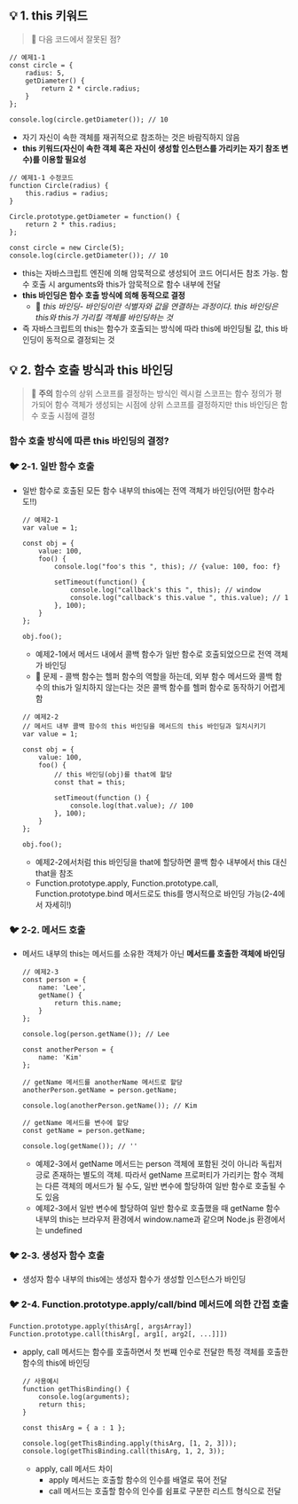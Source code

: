 ## :bulb: 1. this 키워드
> :snake: 다음 코드에서 잘못된 점?
```
// 예제1-1
const circle = {
    radius: 5,
    getDiameter() {
        return 2 * circle.radius;
    }
};

console.log(circle.getDiameter()); // 10
```
- 자기 자신이 속한 객체를 재귀적으로 참조하는 것은 바람직하지 않음
- **this 키워드(자신이 속한 객체 혹은 자신이 생성할 인스턴스를 가리키는 자기 참조 변수)를 이용할 필요성**

```
// 예제1-1 수정코드
function Circle(radius) {
    this.radius = radius;
}

Circle.prototype.getDiameter = function() {
    return 2 * this.radius;
};

const circle = new Circle(5);
console.log(circle.getDiameter()); // 10
```
- this는 자바스크립트 엔진에 의해 암묵적으로 생성되어 코드 어디서든 참조 가능. 함수 호출 시 arguments와 this가 암묵적으로 함수 내부에 전달
- **this 바인딩은 함수 호출 방식에 의해 동적으로 결정**
    - :key: *this 바인딩- 바인딩이란 식별자와 값을 연결하는 과정이다. this 바인딩은 this와 this가 가리킬 객체를 바인딩하는 것*
- 즉 자바스크립트의 this는 함수가 호출되는 방식에 따라 this에 바인딩될 값, this 바인딩이 동적으로 결정되는 것

## :bulb: 2. 함수 호출 방식과 this 바인딩
> :round_pushpin: **주의** 함수의 상위 스코프를 결정하는 방식인 렉시컬 스코프는 함수 정의가 평가되어 함수 객체가 생성되는 시점에 상위 스코프를 결정하지만 this 바인딩은 함수 호출 시점에 결정

### **함수 호출 방식에 따른 this 바인딩의 결정?**

### :bird: 2-1. 일반 함수 호출

- 일반 함수로 호출된 모든 함수 내부의 this에는 전역 객체가 바인딩(어떤 함수라도!!)
    ```
    // 예제2-1
    var value = 1;

    const obj = {
        value: 100,
        foo() {
            console.log("foo's this ", this); // {value: 100, foo: f}

            setTimeout(function() {
                console.log("callback's this ", this); // window
                console.log("callback's this.value ", this.value); // 1
            }, 100);
        }
    };

    obj.foo();
    ```
    - 예제2-1에서 메서드 내에서 콜백 함수가 일반 함수로 호출되었으므로 전역 객체가 바인딩
    - :snake: 문제 - 콜백 함수는 헬퍼 함수의 역할을 하는데, 외부 함수 메서드와 콜백 함수의 this가 일치하지 않는다는 것은 콜백 함수를 헬퍼 함수로 동작하기 어렵게 함
    ```
    // 예제2-2
    // 메서드 내부 콜백 함수의 this 바인딩을 메서드의 this 바인딩과 일치시키기
    var value = 1;

    const obj = {
        value: 100,
        foo() {
            // this 바인딩(obj)를 that에 할당
            const that = this;

            setTimeout(function () {
                console.log(that.value); // 100
            }, 100);
        }
    };

    obj.foo(); 
    ```
    - 예제2-2에서처럼 this 바인딩을 that에 할당하면 콜백 함수 내부에서 this 대신 that을 참조
    - Function.prototype.apply, Function.prototype.call, Function.prototype.bind 메서드로도 this를 명시적으로 바인딩 가능(2-4에서 자세히!)

### :bird: 2-2. 메서드 호출
- 메서드 내부의 this는 메서드를 소유한 객체가 아닌 **메서드를 호출한 객체에 바인딩**
    ```
    // 예제2-3
    const person = {
        name: 'Lee',
        getName() {
            return this.name;
        }
    };

    console.log(person.getName()); // Lee

    const anotherPerson = {
        name: 'Kim'
    };

    // getName 메서드를 anotherName 메서드로 할당
    anotherPerson.getName = person.getName;

    console.log(anotherPerson.getName()); // Kim

    // getName 메서드를 변수에 할당
    const getName = person.getName;

    console.log(getName()); // ''
    ```
    - 예제2-3에서 getName 메서드는 person 객체에 포함된 것이 아니라 독립저긍로 존재하는 별도의 객체. 따라서 getName 프로퍼티가 가리키는 함수 객체는 다른 객체의 메서드가 될 수도, 일반 변수에 할당하여 일반 함수로 호출될 수도 있음
    - 예제2-3에서 일반 변수에 할당하여 일반 함수로 호출했을 때 getName 함수 내부의 this는 브라우저 환경에서 window.name과 같으며 Node.js 환경에서는 undefined

### :bird: 2-3. 생성자 함수 호출
- 생성자 함수 내부의 this에는 생성자 함수가 생성할 인스턴스가 바인딩

### :bird: 2-4. Function.prototype.apply/call/bind 메서드에 의한 간접 호출
```
Function.prototype.apply(thisArg[, argsArray])
Function.prototype.call(thisArg[, arg1[, arg2[, ...]]])
```
- apply, call 메서드는 함수를 호출하면서 첫 번쨰 인수로 전달한 특정 객체를 호출한 함수의 this에 바인딩
    ```
    // 사용예시
    function getThisBinding() {
        console.log(arguments);
        return this;
    } 

    const thisArg = { a : 1 };

    console.log(getThisBinding.apply(thisArg, [1, 2, 3]));
    console.log(getThisBinding.call(thisArg, 1, 2, 3));
    ```
    - apply, call 메서드 차이
        - apply 메서드는 호출할 함수의 인수를 배열로 묶어 전달
        - call 메서드는 호출할 함수의 인수를 쉼표로 구분한 리스트 형식으로 전달
    